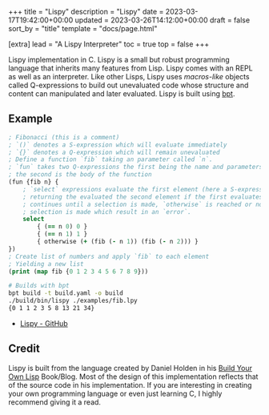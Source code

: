 +++
title = "Lispy"
description = "Lispy"
date = 2023-03-17T19:42:00+00:00
updated = 2023-03-26T14:12:00+00:00
draft = false
sort_by = "title"
template = "docs/page.html"

[extra]
lead = "A Lispy Interpreter"
toc = true
top = false
+++

Lispy implementation in C. Lispy is a small but robust programming language that inherits many features from Lisp. Lispy comes with an REPL as well as an interpreter. Like other Lisps, Lispy uses _macros-like_ objects called Q-expressions to build out unevaluated code whose structure and content can manipulated and later evaluated. Lispy is built using [bpt](https://bpt.pizza/docs/latest/index.html).

## Example

```clj
; Fibonacci (this is a comment)
; `()` denotes a S-expression which will evaluate immediately
; `{}` denotes a Q-expression which will remain unevaluated
; Define a function `fib` taking an parameter called `n`.
; `fun` takes two Q-expressions the first being the name and parameters,
; the second is the body of the function
(fun {fib n} {
    ; `select` expressions evaluate the first element (here a S-expression),
    ; returning the evaluated the second element if the first evaluates to true
    ; continues until a selection is made, `otherwise` is reached or no 
    ; selection is made which result in an `error`.
    select
        { (== n 0) 0 }
        { (== n 1) 1 }
        { otherwise (+ (fib (- n 1)) (fib (- n 2))) }
})
; Create list of numbers and apply `fib` to each element
; Yielding a new list
(print (map fib {0 1 2 3 4 5 6 7 8 9}))
```

```sh
# Builds with bpt
bpt build -t build.yaml -o build
./build/bin/lispy ./examples/fib.lpy
{0 1 1 2 3 5 8 13 21 34}
```

- [Lispy - GitHub](https://github.com/oraqlle/lispy)

## Credit

Lispy is built from the language created by Daniel Holden in his [Build Your Own Lisp](https://www.buildyourownlisp.com/) Book/Blog. Most of the design of this implementation reflects that of the source code in his implementation. If you are interesting in creating your own programming language or even just learning C, I highly recommend giving it a read.
